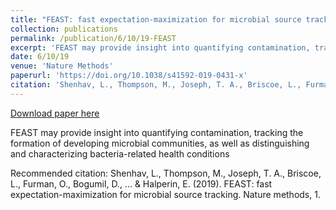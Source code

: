 ```yaml
---
title: "FEAST: fast expectation-maximization for microbial source tracking"
collection: publications
permalink: /publication/6/10/19-FEAST
excerpt: 'FEAST may provide insight into quantifying contamination, tracking the formation of developing microbial communities, as well as distinguishing and characterizing bacteria-related health conditions'
date: 6/10/19
venue: 'Nature Methods'
paperurl: 'https://doi.org/10.1038/s41592-019-0431-x'
citation: 'Shenhav, L., Thompson, M., Joseph, T. A., Briscoe, L., Furman, O., Bogumil, D., ... &amp; Halperin, E. (2019). FEAST: fast expectation-maximization for microbial source tracking. Nature methods, 1.'
---
```


<a href='https://doi.org/10.1038/s41592-019-0431-x'>Download paper here</a>

FEAST may provide insight into quantifying contamination, tracking the formation of developing microbial communities, as well as distinguishing and characterizing bacteria-related health conditions

Recommended citation: Shenhav, L., Thompson, M., Joseph, T. A., Briscoe, L., Furman, O., Bogumil, D., ... & Halperin, E. (2019). FEAST: fast expectation-maximization for microbial source tracking. Nature methods, 1.